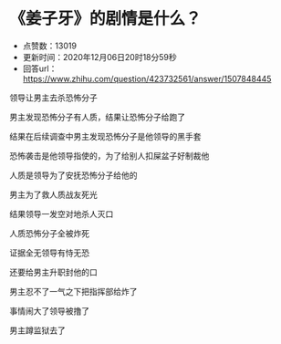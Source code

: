 # 《姜子牙》的剧情是什么？
- 点赞数：13019
- 更新时间：2020年12月06日20时18分59秒
- 回答url：https://www.zhihu.com/question/423732561/answer/1507848445
<body>
 <p data-pid="4XPYyW36">领导让男主去杀恐怖分子</p>
 <p data-pid="I4K-Vh10">男主发现恐怖分子有人质，结果让恐怖分子给跑了</p>
 <p data-pid="uckVlUof">结果在后续调查中男主发现恐怖分子是他领导的黑手套</p>
 <p data-pid="CwRwzG_8">恐怖袭击是他领导指使的，为了给别人扣屎盆子好制裁他</p>
 <p data-pid="GGfNLn02">人质是领导为了安抚恐怖分子给他的</p>
 <p data-pid="6qAb8WaK">男主为了救人质战友死光</p>
 <p data-pid="hwkMjfYF">结果领导一发空对地杀人灭口</p>
 <p data-pid="SLniAVro">人质恐怖分子全被炸死</p>
 <p data-pid="VFywI-gQ">证据全无领导有恃无恐</p>
 <p data-pid="7uKK3fsD">还要给男主升职封他的口</p>
 <p data-pid="OX0dX23n">男主忍不了一气之下把指挥部给炸了</p>
 <p data-pid="g45ohGU_">事情闹大了领导被撸了</p>
 <p data-pid="phunom2q">男主蹲监狱去了</p>
 <p></p>
 <p></p>
</body>